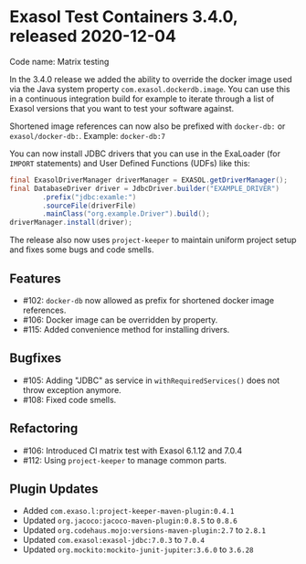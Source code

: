 # Exasol Test Containers 3.4.0, released 2020-12-04

Code name: Matrix testing

In the 3.4.0 release we added the ability to override the docker image used via the Java system property `com.exasol.dockerdb.image`. You can use this in a continuous integration build for example to iterate through a list of Exasol versions that you want to test your software against.

Shortened image references can now also be prefixed with `docker-db:` or `exasol/docker-db:`. Example: `docker-db:7`

You can now install JDBC drivers that you can use in the ExaLoader (for `IMPORT` statements) and User Defined Functions (UDFs) like this:

```java
final ExasolDriverManager driverManager = EXASOL.getDriverManager();
final DatabaseDriver driver = JdbcDriver.builder("EXAMPLE_DRIVER")
        .prefix("jdbc:examle:")
        .sourceFile(driverFile)
        .mainClass("org.example.Driver").build();
driverManager.install(driver); 
```

The release also now uses `project-keeper` to maintain uniform project setup and fixes some bugs and code smells.
 
## Features

* #102: `docker-db` now allowed as prefix for shortened docker image references.
* #106: Docker image can be overridden by property.
* #115: Added convenience method for installing drivers.

## Bugfixes

* #105: Adding "JDBC" as service in `withRequiredServices()` does not throw exception anymore.
* #108: Fixed code smells.

## Refactoring

* #106: Introduced CI matrix test with Exasol 6.1.12 and 7.0.4
* #112: Using `project-keeper` to manage common parts.

## Plugin Updates

* Added `com.exaso.l:project-keeper-maven-plugin:0.4.1`
* Updated `org.jacoco:jacoco-maven-plugin:0.8.5` to `0.8.6`
* Updated `org.codehaus.mojo:versions-maven-plugin:2.7` to `2.8.1`
* Updated `com.exasol:exasol-jdbc:7.0.3` to `7.0.4`
* Updated `org.mockito:mockito-junit-jupiter:3.6.0` to `3.6.28`
